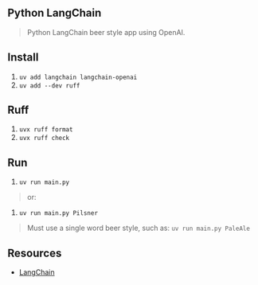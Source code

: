 Python LangChain
----------------
>Python LangChain beer style app using OpenAI.

Install
-------
1. ```uv add langchain langchain-openai```
2. ```uv add --dev ruff```

Ruff
----
1. ```uvx ruff format```
2. ```uvx ruff check```

Run
---
1. ```uv run main.py```
>or:
1. ```uv run main.py Pilsner```
>Must use a single word beer style, such as: ```uv run main.py PaleAle```

Resources
---------
* [LangChain](https://python.langchain.com/docs/introduction/)
